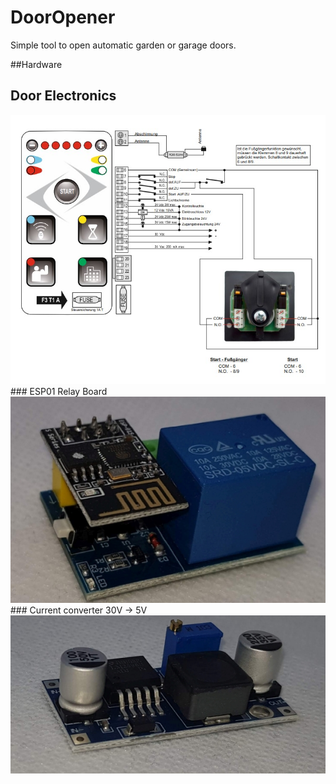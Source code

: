 # DoorOpener
Simple tool to open automatic garden or garage doors.

##Hardware
## Door Electronics
<img src="./img/ConnectionPlanDoorControl.jpg">
### ESP01 Relay Board
<img src="./img/ESP01RelaisModul-PerspectiveRight.jpg">
### Current converter 30V -> 5V
<img src="./img/20230918_222432.jpg">

